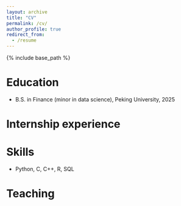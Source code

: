 ```yaml
---
layout: archive
title: "CV"
permalink: /cv/
author_profile: true
redirect_from:
  - /resume
---
```


{% include base_path %}

Education
======
* B.S. in Finance (minor in data science), Peking University, 2025

Internship experience
======

  
Skills
======
* Python, C, C++, R, SQL

  
Teaching
======

  
